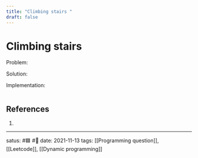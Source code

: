 ```yaml
---
title: "Climbing stairs "
draft: false
---
```

# Climbing stairs
Problem:

Solution:

Implementation:
```c++

```
## References
1. 

---
satus: #🟦 #🌱 
date: 2021-11-13
tags: [[Programming question]], [[Leetcode]], [[Dynamic programming]]
